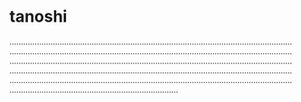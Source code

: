 # tanoshi

......................................................................................................................................................................................................................................................................................................................................................................................................................................................................................................................................................................................................................................................................................................................